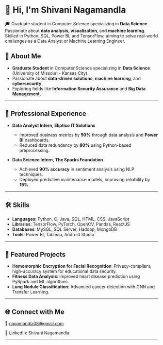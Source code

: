 
# 👋 Hi, I'm Shivani Nagamandla  

🎓 Graduate student in Computer Science specializing in **Data Science**. Passionate about **data analysis**, **visualization**, and **machine learning**. Skilled in Python, SQL, Power BI, and TensorFlow, aiming to solve real-world challenges as a Data Analyst or Machine Learning Engineer.

## 🌟 About Me  
- **Graduate Student** in Computer Science specializing in **Data Science** (University of Missouri - Kansas City).  
- Passionate about **data-driven solutions**, **machine learning**, and **cybersecurity**.  
- Exploring fields like **Information Security Assurance** and **Big Data Management**.

---

## 💼 Professional Experience  
- **Data Analyst Intern, Eliptico IT Solutions**  
  - Improved business metrics by **50%** through data analysis and **Power BI** dashboards.  
  - Reduced data redundancy by **80%** using Python-based preprocessing.  

- **Data Science Intern, The Sparks Foundation**  
  - Achieved **90% accuracy** in sentiment analysis using NLP techniques.  
  - Deployed predictive maintenance models, improving reliability by **15%**.  

---

## 🛠️ Skills  
- **Languages**: Python, C, Java, SQL, HTML, CSS, JavaScript  
- **Libraries**: TensorFlow, PyTorch, OpenCV, Pandas, ReactJS  
- **Databases**: MySQL, SQL Server, Hadoop, MongoDB  
- **Tools**: Power BI, Tableau, Android Studio  

---

## 🚀 Featured Projects  
- **Homomorphic Encryption for Facial Recognition**: Privacy-compliant, high-accuracy system for educational data security.  
- **Fitness Data Analysis**: Improved heart disease prediction using PySpark and ML algorithms.  
- **Lung Nodule Classification**: Advanced cancer detection with CNN and Transfer Learning.  

---

## 🌐 Connect with Me 

📧 nagamandla08@gmail.com

🔗  LinkedIn: Shivani Nagamandla
 


--- 

